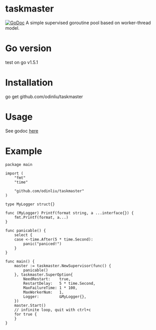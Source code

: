 # taskmaster
[![GoDoc](https://godoc.org/github.com/odinliu/taskmaster?status.png)](https://godoc.org/github.com/odinliu/taskmaster)
A simple supervised goroutine pool based on worker-thread model.

# Go version
test on go v1.5.1

# Installation
go get github.com/odinliu/taskmaster

# Usage
See godoc [here](https://godoc.org/github.com/odinliu/taskmaster)

# Example
```
package main

import (
	"fmt"
	"time"

	"github.com/odinliu/taskmaster"
)

type MyLogger struct{}

func (MyLogger) Printf(format string, a ...interface{}) {
	fmt.Printf(format, a...)
}

func panicable() {
	select {
	case <-time.After(5 * time.Second):
		panic("paniced!")
	}
}

func main() {
	master := taskmaster.NewSupervisor(func() {
		panicable()
	}, taskmaster.SuperOption{
		NeedRestart:    true,
		RestartDelay:   5 * time.Second,
		MaxFailureTime: 1 * 100,
		MaxWorkerNum:   1,
		Logger:         &MyLogger{},
	})
	master.Start()
	// infinite loop, quit with ctrl+c
	for true {
	}
}
```
